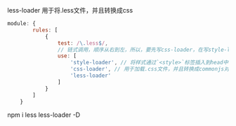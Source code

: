 less-loader 用于将.less文件，并且转换成css

```` javascript
module: {
        rules: [
            {
                test: /\.less$/,
                // 链式调用，顺序从右到左，所以，要先写css-loader，在写style-loader
                use: [
                    'style-loader', // 将样式通过`<style>`标签插入到head中
                    'css-loader', // 用于加载.css文件，并且转换成commonjs对象
                    'less-loader'
                ]
            }
        ]
    }
````

npm i less less-loader -D